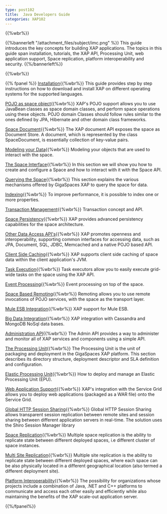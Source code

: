 ```yaml
---
type: post102
title:  Java Developers Guide
categories: XAP102
---
```


{{%wbr%}}

{{%bannerleft "/attachment_files/subject/imc.png" %}}
This guide introduces the key concepts for building XAP applications. The topics in this guide span installation, tutorials, the XAP API, Processing Unit, web application support, Space replication, platform interoperability and security.
{{%/bannerleft%}}


{{%wbr%}}

{{% fpanel %}}
[Installation](./installation.html){{%wbr%}}
This guide provides step by step instructions on how to download and install XAP on different operating systems for the supported languages.

[POJO as space object](./pojo-overview.html){{%wbr%}}
XAP's POJO support allows you to use JavaBean classes as space domain classes, and perform space operations using these objects. POJO domain Classes should follow rules similar to the ones defined by JPA, Hibernate and other domain class frameworks.


[Space Document](./document-overview.html){{%wbr%}}
The XAP document API exposes the space as Document Store. A document, which is represented by the class SpaceDocument, is essentially collection of key-value pairs.

[Modeling your Data](./modeling-your-data.html){{%wbr%}}
Modeling your objects that are used to interact with the space.

[The Space Interface](./the-gigaspace-interface-overview.html){{%wbr%}}
In this section we will show you how to create and configure a Space and how to interact with it with the Space API.

[Querying the Space](./querying-the-space.html){{%wbr%}}
This section explains the various mechanisms offered by GigaSpaces XAP to query the space for data.

[Indexing](./indexing-overview.html){{%wbr%}}
To improve performance, it is possible to index one or more properties.

[Transaction Management](./transaction-overview.html){{%wbr%}}
Transaction concept and API.

[Space Persistency](./space-persistency-overview.html){{%wbr%}}
XAP provides advanced persistency capabilities for the space architecture.

[Other Data Access API's](./other-data-access-apis.html){{%wbr%}}
XAP promotes openness and interoperability, supporting common interfaces for accessing data, such as JPA, Document, SQL, JDBC, Memcached and a native POJO based API.

[Client Side Caching](./client-side-caching.html){{%wbr%}}
XAP supports client side caching of space data within the client application's JVM.

[Task Execution](./task-execution-overview.html){{%wbr%}}
Task executors allow you to easily execute grid-wide tasks on the space using the XAP API.

[Event Processing](./event-processing.html){{%wbr%}}
Event processing on top of the space.

[Space Based Remoting](./space-based-remoting-overview.html){{%wbr%}}
Remoting allows you to use remote invocations of POJO services, with the space as the transport layer.


[Mule ESB Integration](./mule-esb.html){{%wbr%}}
XAP  support for Mule ESB.

[Big Data Integration](./big-data.html){{%wbr%}}
XAP integration with Cassandra and MongoDB NoSql data bases.

[Administration API](./administration-and-monitoring-overview.html){{%wbr%}}
The Admin API provides a way to administer and monitor all of XAP services and components using a simple API.

[The Processing Unit](./the-processing-unit-overview.html){{%wbr%}}
The Processing Unit is the unit of packaging and deployment in the GigaSpaces XAP platform. This section describes its directory structure, deployment descriptor and SLA definition and configuration.

[Elastic Processing Unit](./elastic-processing-unit-overview.html){{%wbr%}}
How to deploy and manage an Elastic Processing Unit (EPU).

[Web Application Support](./web-application-overview.html){{%wbr%}}
XAP's integration with the Service Grid allows you to deploy web applications (packaged as a WAR file) onto the Service Grid.

[Global HTTP Session Sharing](./global-http-session-sharing-overview.html){{%wbr%}}
Global HTTP Session Sharing allows transparent session replication between remote sites and session sharing between different application servers in real-time. The solution uses the Shiro Session Manager library


[Space Replication](./multi-space-replication-overview.html){{%wbr%}}
Multiple space replication is the ability to replicate state between different deployed spaces, i.e different cluster of space instances.

[Multi Site Replication](./multi-site-replication-overview.html){{%wbr%}}
Multiple site replication is the ability to replicate state between different deployed spaces, where each space can be also physically located in a different geographical location (also termed a different deployment site).

[Platform Interoperability](./interoperability-overview.html){{%wbr%}}
The possibility for organizations whose projects include a combination of Java, .NET and C++ platforms to communicate and access each other easily and efficiently while also maintaining the benefits of the XAP scale-out application server.

{{%/fpanel%}}

